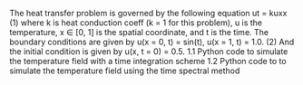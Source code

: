 The heat transfer problem is governed by the following equation
ut = kuxx (1)
where k is heat conduction coeff (k = 1 for this problem), u is the temperature,
x ∈ [0, 1] is the spatial coordinate, and t is the time. The boundary conditions are given by
u(x = 0, t) = sin(t), u(x = 1, t) = 1.0. (2)
And the initial condition is given by
u(x, t = 0) = 0.5. 
1.1 Python code to simulate the temperature field with a time integration scheme 
1.2 Python code to to simulate the temperature field using the time spectral method

